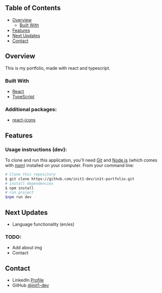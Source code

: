 ## Table of Contents

- [Overview](#overview)
    - [Built With](#built-with)
- [Features](#features)
- [Next Updates](#Next-updates)
- [Contact](#contact)

## Overview

This is my portfolio, made with react and typescript.

### Built With

- [React](https://es.react.dev/)
- [TypeScript](https://www.typescriptlang.org/)

### Additional packages:

- [react-icons](https://www.npmjs.com/package/react-icons)

## Features

### Usage instructions (dev):

To clone and run this application, you'll need [Git](https://git-scm.com) and [Node.js](https://nodejs.org/en/download/) (which comes with [npm](http://npmjs.com)) installed on your computer. From your command line:

```bash
# Clone this repository
$ git clone https://github.com/init1-dev/in1t-portfolio.git
# install dependencies
$ npm install
# run project
$npm run dev
```

## Next Updates
- Language functionality (en/es)

### TODO:
- Add about img
- Contact

## Contact

- LinkedIn [Profile](https://www.linkedin.com/in/in1t-jorge-guillen/)
- GitHub [@init1-dev](https://github.com/init1-dev)
